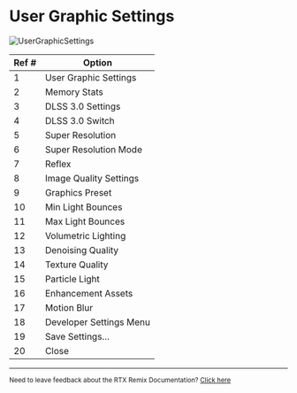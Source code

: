 # User Graphic Settings

![UserGraphicSettings](../data/images/rtxremix_024.png)

| **Ref #** | **Option**              |
|-----------|-------------------------|
| 1         | User Graphic Settings   |
| 2         | Memory Stats            |
| 3         | DLSS 3.0 Settings       |
| 4         | DLSS 3.0 Switch         |
| 5         | Super Resolution        |
| 6         | Super Resolution Mode   |
| 7         | Reflex                  |
| 8         | Image Quality Settings  |
| 9         | Graphics Preset         |
| 10        | Min Light Bounces       |
| 11        | Max Light Bounces       |
| 12        | Volumetric Lighting     |
| 13        | Denoising Quality       |
| 14        | Texture Quality         |
| 15        | Particle Light          |
| 16        | Enhancement Assets      |
| 17        | Motion Blur             |
| 18        | Developer Settings Menu |
| 19        | Save Settings…          |
| 20        | Close                   |

***
<sub> Need to leave feedback about the RTX Remix Documentation?  [Click here](https://github.com/NVIDIAGameWorks/rtx-remix/issues/new?assignees=nvdamien&labels=documentation%2Cfeedback%2Ctriage&projects=&template=documentation_feedback.yml&title=%5BDocumentation+feedback%5D%3A+) </sub>
